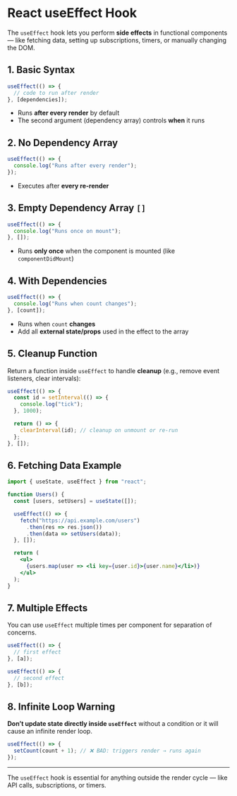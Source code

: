 # React useEffect Hook

The `useEffect` hook lets you perform **side effects** in functional components — like fetching data, setting up subscriptions, timers, or manually changing the DOM.

## 1. Basic Syntax

```jsx
useEffect(() => {
  // code to run after render
}, [dependencies]);
````

* Runs **after every render** by default
* The second argument (dependency array) controls **when** it runs

## 2. No Dependency Array

```jsx
useEffect(() => {
  console.log("Runs after every render");
});
```

* Executes after **every re-render**

## 3. Empty Dependency Array `[]`

```jsx
useEffect(() => {
  console.log("Runs once on mount");
}, []);
```

* Runs **only once** when the component is mounted (like `componentDidMount`)

## 4. With Dependencies

```jsx
useEffect(() => {
  console.log("Runs when count changes");
}, [count]);
```

* Runs when `count` **changes**
* Add all **external state/props** used in the effect to the array

## 5. Cleanup Function

Return a function inside `useEffect` to handle **cleanup** (e.g., remove event listeners, clear intervals):

```jsx
useEffect(() => {
  const id = setInterval(() => {
    console.log("tick");
  }, 1000);

  return () => {
    clearInterval(id); // cleanup on unmount or re-run
  };
}, []);
```

## 6. Fetching Data Example

```jsx
import { useState, useEffect } from "react";

function Users() {
  const [users, setUsers] = useState([]);

  useEffect(() => {
    fetch("https://api.example.com/users")
      .then(res => res.json())
      .then(data => setUsers(data));
  }, []);

  return (
    <ul>
      {users.map(user => <li key={user.id}>{user.name}</li>)}
    </ul>
  );
}
```

## 7. Multiple Effects

You can use `useEffect` multiple times per component for separation of concerns.

```jsx
useEffect(() => {
  // first effect
}, [a]);

useEffect(() => {
  // second effect
}, [b]);
```

## 8. Infinite Loop Warning

**Don’t update state directly inside `useEffect`** without a condition or it will cause an infinite render loop.

```jsx
useEffect(() => {
  setCount(count + 1); // ❌ BAD: triggers render → runs again
});
```

---

The `useEffect` hook is essential for anything outside the render cycle — like API calls, subscriptions, or timers.
